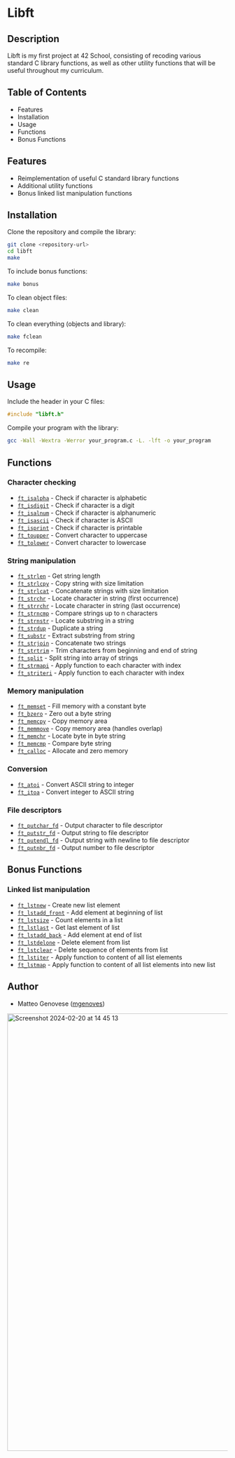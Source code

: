 # Libft

## Description
Libft is my first project at 42 School, consisting of recoding various standard C library functions, as well as other utility functions that will be useful throughout my curriculum.

## Table of Contents
- Features
- Installation
- Usage
- Functions
- Bonus Functions

## Features
- Reimplementation of useful C standard library functions
- Additional utility functions
- Bonus linked list manipulation functions

## Installation
Clone the repository and compile the library:

```bash
git clone <repository-url>
cd libft
make
```

To include bonus functions:
```bash
make bonus
```

To clean object files:
```bash
make clean
```

To clean everything (objects and library):
```bash
make fclean
```

To recompile:
```bash
make re
```

## Usage
Include the header in your C files:
```c
#include "libft.h"
```

Compile your program with the library:
```bash
gcc -Wall -Wextra -Werror your_program.c -L. -lft -o your_program
```

## Functions

### Character checking
- [`ft_isalpha`](libft/ft_isalpha.c ) - Check if character is alphabetic
- [`ft_isdigit`](libft/ft_isdigit.c ) - Check if character is a digit
- [`ft_isalnum`](libft/ft_isalnum.c ) - Check if character is alphanumeric
- [`ft_isascii`](libft/ft_isascii.c ) - Check if character is ASCII
- [`ft_isprint`](libft/ft_isprint.c ) - Check if character is printable
- [`ft_toupper`](libft/ft_toupper.c ) - Convert character to uppercase
- [`ft_tolower`](libft/ft_tolower.c ) - Convert character to lowercase

### String manipulation
- [`ft_strlen`](libft/ft_strlen.c ) - Get string length
- [`ft_strlcpy`](libft/ft_strlcpy.c ) - Copy string with size limitation
- [`ft_strlcat`](libft/ft_strlcat.c ) - Concatenate strings with size limitation
- [`ft_strchr`](libft/ft_strchr.c ) - Locate character in string (first occurrence)
- [`ft_strrchr`](libft/ft_strrchr.c ) - Locate character in string (last occurrence)
- [`ft_strncmp`](libft/ft_strncmp.c ) - Compare strings up to n characters
- [`ft_strnstr`](libft/ft_strnstr.c ) - Locate substring in a string
- [`ft_strdup`](libft/ft_strdup.c ) - Duplicate a string
- [`ft_substr`](libft/ft_substr.c ) - Extract substring from string
- [`ft_strjoin`](libft/ft_strjoin.c ) - Concatenate two strings
- [`ft_strtrim`](libft/ft_strtrim.c ) - Trim characters from beginning and end of string
- [`ft_split`](libft/ft_split.c ) - Split string into array of strings
- [`ft_strmapi`](libft/ft_strmapi.c ) - Apply function to each character with index
- [`ft_striteri`](libft/ft_striteri.c ) - Apply function to each character with index

### Memory manipulation
- [`ft_memset`](libft/ft_memset.c ) - Fill memory with a constant byte
- [`ft_bzero`](libft/ft_bzero.c ) - Zero out a byte string
- [`ft_memcpy`](libft/ft_memcpy.c ) - Copy memory area
- [`ft_memmove`](libft/ft_memmove.c ) - Copy memory area (handles overlap)
- [`ft_memchr`](libft/ft_memchr.c ) - Locate byte in byte string
- [`ft_memcmp`](libft/ft_memcmp.c ) - Compare byte string
- [`ft_calloc`](libft/ft_calloc.c ) - Allocate and zero memory

### Conversion
- [`ft_atoi`](libft/ft_atoi.c ) - Convert ASCII string to integer
- [`ft_itoa`](libft/ft_itoa.c ) - Convert integer to ASCII string

### File descriptors
- [`ft_putchar_fd`](libft/ft_putchar_fd.c ) - Output character to file descriptor
- [`ft_putstr_fd`](libft/ft_putstr_fd.c ) - Output string to file descriptor
- [`ft_putendl_fd`](libft/ft_putendl_fd.c ) - Output string with newline to file descriptor
- [`ft_putnbr_fd`](libft/ft_putnbr_fd.c ) - Output number to file descriptor

## Bonus Functions

### Linked list manipulation
- [`ft_lstnew`](libft/ft_lstnew.c ) - Create new list element
- [`ft_lstadd_front`](libft/ft_lstadd_front.c ) - Add element at beginning of list
- [`ft_lstsize`](libft/ft_lstsize.c ) - Count elements in a list
- [`ft_lstlast`](libft/ft_lstlast.c ) - Get last element of list
- [`ft_lstadd_back`](libft/ft_lstadd_back.c ) - Add element at end of list
- [`ft_lstdelone`](libft/ft_lstdelone.c ) - Delete element from list
- [`ft_lstclear`](libft/ft_lstclear.c ) - Delete sequence of elements from list
- [`ft_lstiter`](libft/ft_lstiter.c ) - Apply function to content of all list elements
- [`ft_lstmap`](libft/ft_lstmap.c ) - Apply function to content of all list elements into new list

## Author
- Matteo Genovese ([mgenoves](https://profile-v3.intra.42.fr/users/mgenoves))

<img width="998" alt="Screenshot 2024-02-20 at 14 45 13" src="https://github.com/matteo-genovese/libft/assets/67902487/70cbe00c-bfbe-4a5a-852a-a9c453d78795">

